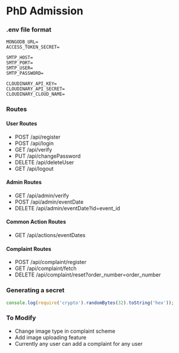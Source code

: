 # PhD Admission

### .env file format

```env
MONGODB_URL=
ACCESS_TOKEN_SECRET=

SMTP_HOST=
SMTP_PORT=
SMTP_USER=
SMTP_PASSWORD=

CLOUDINARY_API_KEY=
CLOUDINARY_API_SECRET=
CLOUDINARY_CLOUD_NAME=
```

### Routes

#### User Routes

-   POST /api/register
-   POST /api/login
-   GET /api/verify
-   PUT /api/changePassword
-   DELETE /api/deleteUser
-   GET /api/logout

#### Admin Routes

-   GET /api/admin/verify
-   POST /api/admin/eventDate
-   DELETE /api/admin/eventDate?id=event_id

#### Common Action Routes

-   GET /api/actions/eventDates

#### Complaint Routes

-   POST /api/complaint/register
-   GET /api/complaint/fetch
-   DELETE /api/complaint/reset?order_number=order_number

### Generating a secret

```js
console.log(require('crypto').randomBytes(32).toString('hex'));
```

### To Modify

-   Change image type in complaint scheme
-   Add image uploading feature
-   Currently any user can add a complaint for any user
